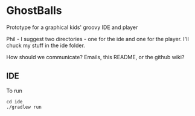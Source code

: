 GhostBalls
==========

Prototype for a graphical kids' groovy IDE and player 

Phil - I suggest two directories - one for the ide and one for the player.  I'll chuck my stuff in the ide folder.

How should we communicate?  Emails, this README, or the github wiki?

IDE
---
To run
```
cd ide
./gradlew run
```


